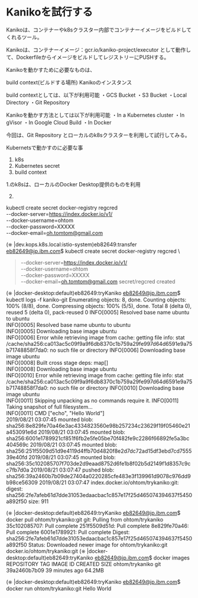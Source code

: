 # Kanikoを試行する

Kanikoは、コンテナーやk8sクラスター内部でコンテナーイメージをビルドしてくれるツール。

Kanikoは、コンテナーイメージ：gcr.io/kaniko-project/executor
として動作して、DockerfileからイメージをビルドしてレジストリーにPUSHする。

Kanikoを動かすために必要なものは、

build context(ビルドする場所)
Kanikoのインスタンス

build contextとしては、以下が利用可能
・GCS Bucket
・S3 Bucket
・Local Directory
・Git Repository

Kanikoを動かす方法としては以下が利用可能
・In a Kubernetes cluster
・In gVisor
・In Google Cloud Build
・In Docker

今回は、Git Repository とローカルのk8sクラスターを利用して試行してみる。

Kubernetsで動かすのに必要な事
1. k8s
2. Kubernetes secret
3. build context
   
1.のk8sは、ローカルのDocker Desktop提供のものを利用

2.
kubectl create secret docker-registry regcred \
  --docker-server=https://index.docker.io/v1/ \
  --docker-username=ohtom \
  --docker-password=XXXXX \
  --docker-email=oh.tomtom@gmail.com

  (⎈ |dev.kops.k8s.local:istio-system)eb82649:transfer eb82649@jp.ibm.com$ kubectl create secret docker-registry regcred \
>   --docker-server=https://index.docker.io/v1/ \
>   --docker-username=ohtom \
>   --docker-password=XXXXX \
>   --docker-email=oh.tomtom@gmail.com
secret/regcred created


(⎈ |docker-desktop:default)eb82649:tryKaniko eb82649@jp.ibm.com$ kubectl logs -f kaniko-git
Enumerating objects: 8, done.
Counting objects: 100% (8/8), done.
Compressing objects: 100% (5/5), done.
Total 8 (delta 0), reused 5 (delta 0), pack-reused 0
INFO[0005] Resolved base name ubuntu to ubuntu          
INFO[0005] Resolved base name ubuntu to ubuntu          
INFO[0005] Downloading base image ubuntu                
INFO[0006] Error while retrieving image from cache: getting file info: stat /cache/sha256:ca013ac5c09f9a9f6db8370c1b759a29fe997d64d6591e9a75b71748858f7da0: no such file or directory 
INFO[0006] Downloading base image ubuntu                
INFO[0008] Built cross stage deps: map[]                
INFO[0008] Downloading base image ubuntu                
INFO[0010] Error while retrieving image from cache: getting file info: stat /cache/sha256:ca013ac5c09f9a9f6db8370c1b759a29fe997d64d6591e9a75b71748858f7da0: no such file or directory 
INFO[0010] Downloading base image ubuntu                
INFO[0011] Skipping unpacking as no commands require it. 
INFO[0011] Taking snapshot of full filesystem...        
INFO[0011] CMD ["echo", "Hello World"]                  
2019/08/21 03:07:45 mounted blob: sha256:8e829fe70a46e3ac4334823560e98b257234c23629f19f05460e21a453091e6d
2019/08/21 03:07:45 mounted blob: sha256:6001e1789921cf851f6fb2e5fe05be70f482fe9c2286f66892fe5a3bc404569c
2019/08/21 03:07:45 mounted blob: sha256:251f5509d51d9e4119d4ffb70d4820f8e2d7dc72ad15df3ebd7cd755539e40fd
2019/08/21 03:07:45 mounted blob: sha256:35c102085707f703de2d9eaad8752d6fe1b8f02b5d2149f1d8357c9cc7fb7d0a
2019/08/21 03:07:47 pushed blob: sha256:39a2460b7b09de27404a0220285cfe483e3f139961d9078c976dd9b98ce56309
2019/08/21 03:07:47 index.docker.io/ohtom/trykaniko:git: digest: sha256:2fe7afeb61d7dde31053edaacbac1c857e17f25d465074394637f5450a892f50 size: 911


(⎈ |docker-desktop:default)eb82649:tryKaniko eb82649@jp.ibm.com$ docker pull ohtom/trykaniko:git
git: Pulling from ohtom/trykaniko
35c102085707: Pull complete 
251f5509d51d: Pull complete 
8e829fe70a46: Pull complete 
6001e1789921: Pull complete 
Digest: sha256:2fe7afeb61d7dde31053edaacbac1c857e17f25d465074394637f5450a892f50
Status: Downloaded newer image for ohtom/trykaniko:git
docker.io/ohtom/trykaniko:git
(⎈ |docker-desktop:default)eb82649:tryKaniko eb82649@jp.ibm.com$ docker images
REPOSITORY                                                        TAG                 IMAGE ID            CREATED             SIZE
ohtom/trykaniko                                                   git                 39a2460b7b09        39 minutes ago      64.2MB

(⎈ |docker-desktop:default)eb82649:tryKaniko eb82649@jp.ibm.com$ docker run ohtom/trykaniko:git
Hello World
